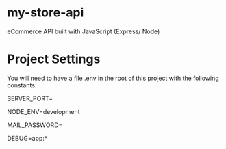 # my-store-api
eCommerce API built with JavaScript (Express/ Node)

# Project Settings
You will need to have a file .env in the root of this project with the following constants:

SERVER_PORT=

NODE_ENV=development

MAIL_PASSWORD=

DEBUG=app:*
